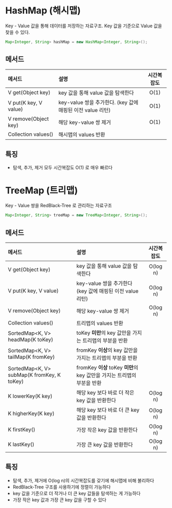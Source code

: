# HashMap (해시맵)
Key - Value 값을 통해 데이터를 저장하는 자료구조. Key 값을 기준으로 Value 값을 찾을 수 있다.

```java
Map<Integer, String> hashMap = new HashMap<Integer, String>();
```

## 메서드
| 메서드                    | 설명                                          | 시간복잡도 |
|:-----------------------|:--------------------------------------------|:-----:|
| V get(Object key)      | key 값을 통해 value 값을 탐색한다                     | O(1)  |
| V put(K key, V value)  | key-value 쌍을 추가한다. (key 값에 매핑된 이전 value 리턴) | O(1)  |
| V remove(Object key)   | 해당 key-value 쌍 제거                           | O(1)  |
| Collection<V> values() | 해시맵의 values 반환                              |       |

## 특징
- 탐색, 추가, 제거 모두 시간복잡도 O(1) 로 매우 빠르다

# TreeMap (트리맵)
Key - Value 쌍을 RedBlack-Tree 로 관리하는 자료구조

```java
Map<Integer, String> treeMap = new TreeMap<Integer, String>();
```

## 메서드
| 메서드                              | 설명                                          |  시간복잡도   |
|:---------------------------------|:--------------------------------------------|:--------:|
| V get(Object key)                | key 값을 통해 value 값을 탐색한다                     | O(log n) |
| V put(K key, V value)            | key-value 쌍을 추가한다 (key 값에 매핑된 이전 value 리턴) | O(log n) |
| V remove(Object key)             | 해당 key-value 쌍 제거                           | O(log n) |
| Collection<V> values()           | 트리맵의 values 반환                              |          |
| SortedMap<K, V> headMap(K toKey) | toKey **미만**의 key 값만을 가지는 트리맵의 부분을 반환           |          |
| SortedMap<K, V> tailMap(K fromKey) | fromKey **이상**의 key 값만을 가지는 트리맵의 부분을 반환           |          |
| SortedMap<K, V> subMap(K fromKey, K toKey) | fromKey **이상** toKey **미만**의 key 값만을 가지는 트리맵의 부분을 반환           |          |
| K lowerKey(K key) | 해당 key 보다 바로 더 작은 key 값을 반환한다           | O(log n) |
| K higherKey(K key) | 해당 key 보다 바로 더 큰 key 값을 반환한다           | O(log n) |
| K firstKey() | 가장 작은 key 값을 반환한다           | O(log n) |
| K lastKey() | 가장 큰 key 값을 반환한다           | O(log n) |


## 특징
- 탐색, 추가, 제거에 O(log n)의 시간복잡도를 갖기에 해시맵에 비해 불리하다
- RedBlack-Tree 구조를 사용하기에 정렬이 가능하다
- key 값을 기준으로 더 작거나 더 큰 key 값들을 탐색하는 게 가능하다
- 가장 작은 key 값과 가장 큰 key 값을 구할 수 있다
